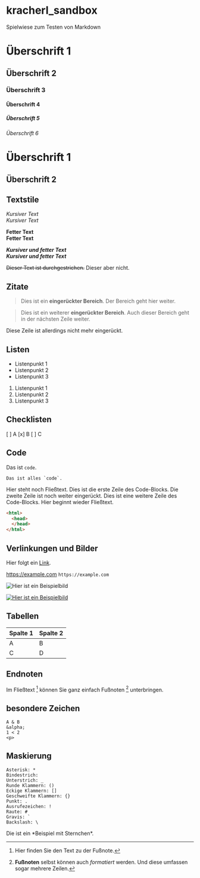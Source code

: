# kracherl_sandbox

Spielwiese zum Testen von Markdown
# Überschrift 1
## Überschrift 2
### Überschrift 3
#### Überschrift 4
##### Überschrift 5
###### Überschrift 6

Überschrift 1
=
Überschrift 2
-

## Textstile

*Kursiver Text*\
_Kursiver Text_

**Fetter Text**\
__Fetter Text__

***Kursiver und fetter Text***\
___Kursiver und fetter Text___

~~Dieser Text ist durchgestrichen.~~ Dieser aber nicht.

## Zitate

>Dies ist ein **eingerückter Bereich**.
>Der Bereich geht hier weiter.

>Dies ist ein weiterer **eingerückter Bereich**.
Auch dieser Bereich geht in der nächsten Zeile weiter.

Diese Zeile ist allerdings nicht mehr eingerückt.

## Listen

- Listenpunkt 1
- Listenpunkt 2
- Listenpunkt 3

1. Listenpunkt 1
2. Listenpunkt 2
3. Listenpunkt 3

## Checklisten

[ ] A
[x] B
[ ] C

## Code

Das ist `code`.

``Das ist alles `code`.``


Hier steht noch Fließtext.
	Dies ist die erste Zeile des Code-Blocks.
		Die zweite Zeile ist noch weiter eingerückt.
	Dies ist eine weitere Zeile des Code-Blocks.
Hier beginnt wieder Fließtext.


```html
<html>
  <head>
  </head>
</html>
```

## Verlinkungen und Bilder

Hier folgt ein [Link](https://example.com/ "Optionaler Linktitel").

<https://example.com>
`https://example.com`

![Hier ist ein Beispielbild](https://example.com/bild.jpg)

[![Hier ist ein Beispielbild](https://example.com/bild.jpg)](https://example.com)

## Tabellen

|Spalte 1|Spalte 2|
|--------|--------|
|    A    |    B    |
|    C    |    D    |

## Endnoten

Im Fließtext [^1] können Sie ganz einfach Fußnoten [^2] unterbringen.
[^1]: Hier finden Sie den Text zu der Fußnote.
[^2]: **Fußnoten** selbst können auch *formatiert* werden.
Und diese umfassen sogar mehrere Zeilen.

## besondere Zeichen

```
A & B
&alpha;
1 < 2
<p>
```

## Maskierung

	Asterisk: *
	Bindestrich:
	Unterstrich: _
	Runde Klammern: ()
	Eckige Klammern: []
	Geschweifte Klammern: {}
	Punkt: .
	Ausrufezeichen: !
	Raute: #
	Gravis: `
	Backslash: \

Die ist ein \*Beispiel mit Sternchen\*.